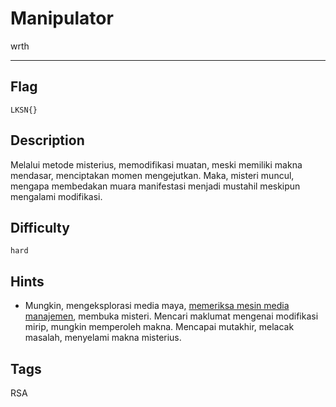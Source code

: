# Manipulator

wrth

---

## Flag

```
LKSN{}
```

## Description

Melalui metode misterius, memodifikasi muatan, meski memiliki makna mendasar, menciptakan momen mengejutkan. Maka, misteri muncul, mengapa membedakan muara manifestasi menjadi mustahil meskipun mengalami modifikasi.

## Difficulty

`hard`

## Hints

* Mungkin, mengeksplorasi media maya, [memeriksa mesin media manajemen](https://github.com/corkami/collisions), membuka misteri. Mencari maklumat mengenai modifikasi mirip, mungkin memperoleh makna. Mencapai mutakhir, melacak masalah, menyelami makna misterius.

## Tags

RSA
